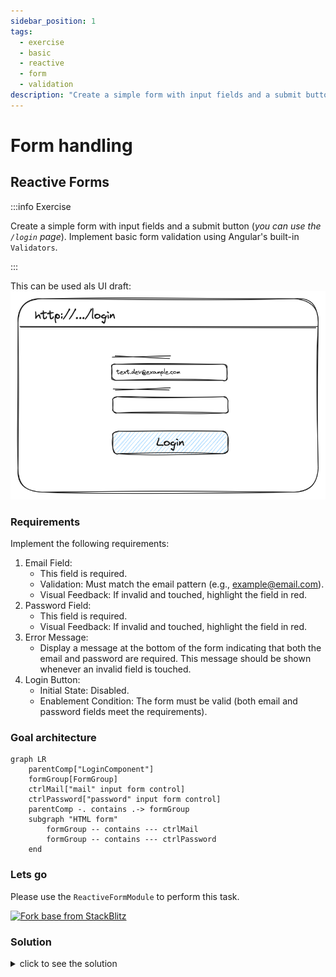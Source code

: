```yaml
---
sidebar_position: 1
tags:
  - exercise
  - basic
  - reactive
  - form
  - validation
description: "Create a simple form with input fields and a submit button (with validation)."
---
```


# Form handling

## Reactive Forms

:::info Exercise

Create a simple form with input fields and a submit button (_you can use the `/login` page_).
Implement basic form validation using Angular's built-in `Validators`.

:::

This can be used als UI draft:
![Login Page Draft](/img/docs/task_new_route_draft.png)

### Requirements

Implement the following requirements:

1. Email Field:
    - This field is required.
    - Validation: Must match the email pattern (e.g., example@email.com).
    - Visual Feedback: If invalid and touched, highlight the field in red.
2. Password Field:
    - This field is required.
    - Visual Feedback: If invalid and touched, highlight the field in red.
3. Error Message:
    - Display a message at the bottom of the form indicating that both the email and password are required.
      This message should be shown whenever an invalid field is touched.
4. Login Button:
    - Initial State: Disabled.
    - Enablement Condition: The form must be valid (both email and password fields meet the requirements).

### Goal architecture

```mermaid
graph LR
    parentComp["LoginComponent"]
    formGroup[FormGroup]
    ctrlMail["mail" input form control]
    ctrlPassword["password" input form control]
    parentComp -. contains .-> formGroup
    subgraph "HTML form"
        formGroup -- contains --- ctrlMail
        formGroup -- contains --- ctrlPassword
    end
```

### Lets go

Please use the `ReactiveFormModule` to perform this task.

[![Fork base from StackBlitz](https://developer.stackblitz.com/img/open_in_stackblitz.svg)](https://stackblitz.com/edit/ex-base-routing-setup?file=src%2Fapp%2Flogin%2Flogin.component.ts)

### Solution

<details>
  <summary>click to see the solution</summary>
  <div>
There are several ways to do this. 

[![Open in StackBlitz](https://developer.stackblitz.com/img/open_in_stackblitz.svg)](https://stackblitz.com/edit/ex-base-form-reactive?file=src%2Fapp%2Flogin%2Flogin.component.ts)

  </div>
</details>

